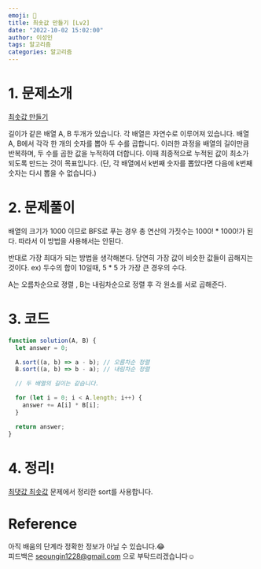 ```yaml
---
emoji: 📖
title: 최솟값 만들기 [Lv2]
date: "2022-10-02 15:02:00"
author: 이성인
tags: 알고리즘
categories: 알고리즘
---
```


# 1. 문제소개

[최솟값 만들기](https://school.programmers.co.kr/learn/courses/30/lessons/12941)

길이가 같은 배열 A, B 두개가 있습니다. 각 배열은 자연수로 이루어져 있습니다.
배열 A, B에서 각각 한 개의 숫자를 뽑아 두 수를 곱합니다. 이러한 과정을 배열의 길이만큼 반복하며, 두 수를 곱한 값을 누적하여 더합니다. 이때 최종적으로 누적된 값이 최소가 되도록 만드는 것이 목표입니다. (단, 각 배열에서 k번째 숫자를 뽑았다면 다음에 k번째 숫자는 다시 뽑을 수 없습니다.)

# 2. 문제풀이

배열의 크기가 1000 이므로 BFS로 푸는 경우 총 연산의 가짓수는 1000! \* 1000!가 된다.
따라서 이 방법을 사용해서는 안된다.

반대로 가장 최대가 되는 방법을 생각해본다.
당연히 가장 값이 비슷한 값들이 곱해지는 것이다. ex) 두수의 합이 10일때, 5 \* 5 가 가장 큰 경우의 수다.

A는 오름차순으로 졍렬 , B는 내림차순으로 정렬 후 각 원소를 서로 곱해준다.

# 3. 코드

```js
function solution(A, B) {
  let answer = 0;

  A.sort((a, b) => a - b); // 오름차순 정렬
  B.sort((a, b) => b - a); // 내림차순 정렬

  // 두 배열의 길이는 같습니다.

  for (let i = 0; i < A.length; i++) {
    answer += A[i] * B[i];
  }

  return answer;
}
```

# 4. 정리!

[최댓값 최솟값](https://www.adultlee.com/Algorithm/LV2/%EC%B5%9C%EB%8C%93%EA%B0%92%EA%B3%BC%20%EC%B5%9C%EC%86%9F%EA%B0%92/)
문제에서 정리한 sort를 사용합니다.

# Reference

아직 배움의 단계라 정확한 정보가 아닐 수 있습니다.😂  
피드백은 seoungin1228@gmail.com 으로 부탁드리겠습니다☺️
